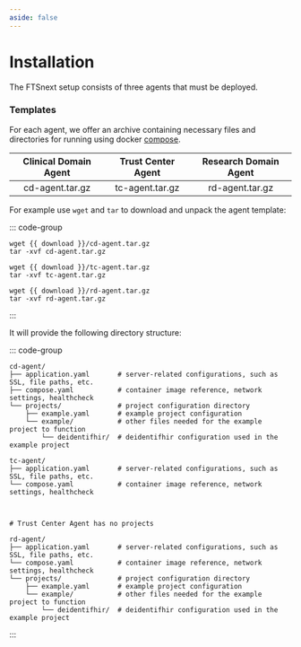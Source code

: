 ```yaml
---
aside: false
---
```


<script setup lang="ts">
  const release = import.meta.env.VITE_LATEST_RELEASE;
  const download = 'https://github.com/medizininformatik-initiative/fts-next/releases/download/' + release;
</script>

# Installation

The FTSnext setup consists of three agents that must be deployed.

### Templates

For each agent, we offer an archive containing necessary files and directories for running using
docker [compose][compose].

|                   Clinical Domain Agent                    |                     Trust Center Agent                     |                   Research Domain Agent                    |
|:----------------------------------------------------------:|:----------------------------------------------------------:|:----------------------------------------------------------:|
| <a :href="download+'/cd-agent.tar.gz'">cd-agent.tar.gz</a> | <a :href="download+'/tc-agent.tar.gz'">tc-agent.tar.gz</a> | <a :href="download+'/rd-agent.tar.gz'">rd-agent.tar.gz</a> |

For example use `wget` and `tar` to download and unpack the agent template:

::: code-group

```shell-vue [CD Agent]
wget {{ download }}/cd-agent.tar.gz
tar -xvf cd-agent.tar.gz
```

```shell-vue [TC Agent]
wget {{ download }}/tc-agent.tar.gz
tar -xvf tc-agent.tar.gz
```

```shell-vue [RD Agent]
wget {{ download }}/rd-agent.tar.gz
tar -xvf rd-agent.tar.gz
```

:::

It will provide the following directory structure:

::: code-group

```shell [CD Agent]
cd-agent/
├── application.yaml       # server-related configurations, such as SSL, file paths, etc.
├── compose.yaml           # container image reference, network settings, healthcheck
└── projects/              # project configuration directory
    ├── example.yaml       # example project configuration  
    └── example/           # other files needed for the example project to function
        └── deidentifhir/  # deidentifhir configuration used in the example project
```

```shell [TC Agent]
tc-agent/
├── application.yaml       # server-related configurations, such as SSL, file paths, etc.
└── compose.yaml           # container image reference, network settings, healthcheck



# Trust Center Agent has no projects
```

```shell [RD Agent]
rd-agent/
├── application.yaml       # server-related configurations, such as SSL, file paths, etc.
└── compose.yaml           # container image reference, network settings, healthcheck
└── projects/              # project configuration directory
    ├── example.yaml       # example project configuration  
    └── example/           # other files needed for the example project to function
        └── deidentifhir/  # deidentifhir configuration used in the example project
```

:::

[compose]: https://docs.docker.com/compose/
